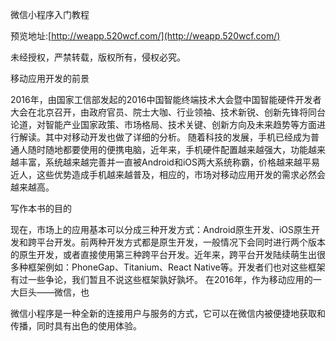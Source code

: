 微信小程序入门教程

预览地址:[http://weapp.520wcf.com/](http://weapp.520wcf.com/)

未经授权，严禁转载，版权所有，侵权必究。


移动应用开发的前景

2016年，由国家工信部发起的2016中国智能终端技术大会暨中国智能硬件开发者大会在北京召开，由政府官员、院士大咖、行业领袖、技术新锐、创新先锋将同台论道，对智能产业国家政策、市场格局、技术关键、创新方向及未来趋势等方面进行解读。其中对移动开发也做了详细的分析。
随着科技的发展，手机已经成为普通人随时随地都要使用的便携电脑，近年来，手机硬件配置越来越强大，功能越来越丰富，系统越来越完善并一直被Android和iOS两大系统称霸，价格越来越平易近人，这些优势造成手机越来越普及，相应的，市场对移动应用开发的需求必然会越来越高。

写作本书的目的

现在，市场上的应用基本可以分成三种开发方式：Android原生开发、iOS原生开发和跨平台开发。前两种开发方式都是原生开发，一般情况下会同时进行两个版本的原生开发，或者直接使用第三种跨平台开发。近年来，跨平台开发陆续萌生出很多种框架例如：PhoneGap、Titanium、React Native等。开发者们也对这些框架有过一些争论，我们暂且不说这些框架孰好孰坏。
在2016年，作为移动应用的一大巨头——微信，也


微信小程序是一种全新的连接用户与服务的方式，它可以在微信内被便捷地获取和传播，同时具有出色的使用体验。
